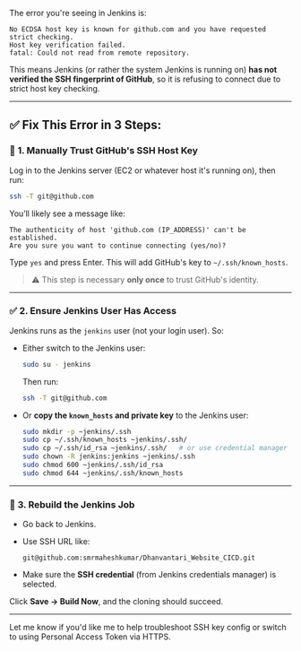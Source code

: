 The error you're seeing in Jenkins is:

```
No ECDSA host key is known for github.com and you have requested strict checking.
Host key verification failed.
fatal: Could not read from remote repository.
```

This means Jenkins (or rather the system Jenkins is running on) **has not verified the SSH fingerprint of GitHub**, so it is refusing to connect due to strict host key checking.

---

## ✅ Fix This Error in 3 Steps:

### 🔧 **1. Manually Trust GitHub's SSH Host Key**

Log in to the Jenkins server (EC2 or whatever host it's running on), then run:

```bash
ssh -T git@github.com
```

You’ll likely see a message like:

```
The authenticity of host 'github.com (IP_ADDRESS)' can't be established.
Are you sure you want to continue connecting (yes/no)?
```

Type `yes` and press Enter. This will add GitHub's key to `~/.ssh/known_hosts`.

> ⚠️ This step is necessary **only once** to trust GitHub's identity.

---

### ✅ **2. Ensure Jenkins User Has Access**

Jenkins runs as the `jenkins` user (not your login user). So:

* Either switch to the Jenkins user:

  ```bash
  sudo su - jenkins
  ```

  Then run:

  ```bash
  ssh -T git@github.com
  ```
* Or **copy the `known_hosts` and private key** to the Jenkins user:

  ```bash
  sudo mkdir -p ~jenkins/.ssh
  sudo cp ~/.ssh/known_hosts ~jenkins/.ssh/
  sudo cp ~/.ssh/id_rsa ~jenkins/.ssh/   # or use credential manager instead
  sudo chown -R jenkins:jenkins ~jenkins/.ssh
  sudo chmod 600 ~jenkins/.ssh/id_rsa
  sudo chmod 644 ~jenkins/.ssh/known_hosts
  ```

---

### 🧪 **3. Rebuild the Jenkins Job**

* Go back to Jenkins.
* Use SSH URL like:

  ```
  git@github.com:smrmaheshkumar/Dhanvantari_Website_CICD.git
  ```
* Make sure the **SSH credential** (from Jenkins credentials manager) is selected.

Click **Save → Build Now**, and the cloning should succeed.

---

Let me know if you'd like me to help troubleshoot SSH key config or switch to using Personal Access Token via HTTPS.

